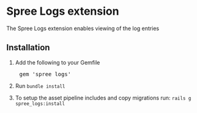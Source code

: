 # Spree Logs extension

The Spree Logs extension enables viewing of the log entries

## Installation

1. Add the following to your Gemfile

<pre>
    gem 'spree_logs'
</pre>

2. Run `bundle install`

3. To setup the asset pipeline includes and copy migrations run: `rails g spree_logs:install`
